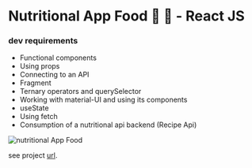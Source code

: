 # Nutritional App Food 🥙 🥬 - React JS

### dev requirements

- Functional components
- Using props
- Connecting to an API
- Fragment
- Ternary operators and querySelector
- Working with material-UI and using its components
- useState
- Using fetch
- Consumption of a nutritional api backend (Recipe Api)

![nutritional App Food](https://repository-images.githubusercontent.com/354985033/d60aeb00-9736-11eb-9388-334f322b1e99)

see project [url](https://nutritionalapp-food.netlify.app/).
